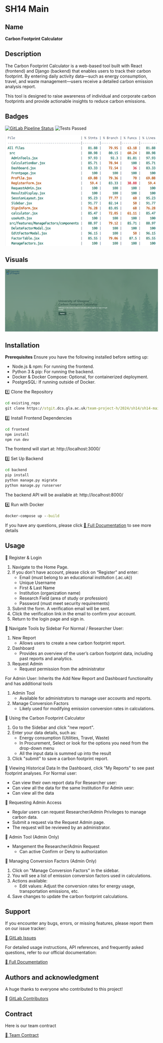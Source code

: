 # SH14 Main

## Name

**Carbon Footprint Calculator**

## Description

The Carbon Footprint Calculator is a web-based tool built with React (frontend) and Django (backend) that enables users to track their carbon footprint. By entering daily activity data—such as energy consumption, travel, and waste management—users receive a detailed carbon emission analysis report.

This tool is designed to raise awareness of individual and corporate carbon footprints and provide actionable insights to reduce carbon emissions.

## Badges

[![GitLab Pipeline Status](https://stgit.dcs.gla.ac.uk/team-project-h/2024/sh14/sh14-main/badges/main/pipeline.svg)](https://stgit.dcs.gla.ac.uk/team-project-h/2024/sh14/sh14-main/-/pipelines)
![Tests Passed](https://img.shields.io/badge/tests-passed-brightgreen)

![Coverage](frontend/public/images/testCoverage.png)

## Visuals

![README](frontend/public/images/Readme.png)

## Installation

**Prerequisites**
Ensure you have the following installed before setting up:
- Node.js & npm: For running the frontend.
- Python 3 & pip: For running the backend.
- Docker & Docker Compose: Optional, for containerized deployment.
- PostgreSQL: If running outside of Docker.

1️⃣ Clone the Repository
```cmd
cd existing_repo
git clone https://stgit.dcs.gla.ac.uk/team-project-h/2024/sh14/sh14-main.git
```

2️⃣ Install Frontend Dependencies
```cmd
cd frontend
npm install
npm run dev
```
The frontend will start at: http://localhost:3000/

3️⃣ Set Up Backend
```cmd
cd backend
pip install
python manage.py migrate
python manage.py runserver
```
The backend API will be available at: http://localhost:8000/

4️⃣ Run with Docker
```cmd
docker-compose up --build
```

If you have any questions, please click [📄 Full Documentation](https://stgit.dcs.gla.ac.uk/team-project-h/2024/sh14/sh14-main/-/wikis/home/Documentation?redirected_from=Documentation)
 to see more details


## Usage

🔹 Register & Login
1. Navigate to the Home Page.
2. If you don't have account, please click on “Register” and enter:
    - Email (must belong to an educational institution (.ac.uk))
    - Unique Username
    - First & Last Name
    - Institution (organization name)
    - Research Field (area of study or profession)
    - Password (must meet security requirements)
3. Submit the form. A verification email will be sent.
4. Click the verification link in the email to confirm your account.
5. Return to the login page and sign in.

🔹 Navigate Tools by Sidebar
For Normal / Researcher User:
1. New Report
    - Allows users to create a new carbon footprint report.
2. Dashboard
    - Provides an overview of the user’s carbon footprint data, including past reports and analytics.
3. Request Admin
    - Request permission from the administrator

For Admin User:
Inherits the Add New Report and Dashboard functionality and has additional tools
1. Admin Tool
    - Available for administrators to manage user accounts and reports.
2. Manage Conversion Factors
    - Likely used for modifying emission conversion rates in calculations.

🔹 Using the Carbon Footprint Calculator
1. Go to the Sidebar and click "new report".
2. Enter your data details, such as:
    - Energy consumption (Utilities, Travel, Waste)
    - In Procurement, Select or look for the options you need from the drop-down menu
    - All the input data is summed up into the result
4. Click "submit" to save a carbon footprint report.

🔹 Viewing Historical Data
In the Dashboard, click "My Reports" to see past footprint analyses.
For Normal user:
- Can view their own report data
For Researcher user:
- Can view all the data for the same Institution
For Admin uesr:
- Can view all the data

🔹 Requesting Admin Access
- Regular users can request Researcher/Admin Privileges to manage carbon data.
- Submit a request via the Request Admin page.
- The request will be reviewed by an administrator.

🔹 Admin Tool (Admin Only)
- Mangement the Researcher/Admin Request
    - Can active Confirm or Deny to authorization

🔹 Managing Conversion Factors (Admin Only)
1. Click on "Manage Conversion Factors" in the sidebar.
2. You will see a list of emission conversion factors used in calculations.
3. Actions available:
    - Edit values: Adjust the conversion rates for energy usage, transportation emissions, etc.
4. Save changes to update the carbon footprint calculations.



## Support

If you encounter any bugs, errors, or missing features, please report them on our issue tracker:

[🔗 GitLab Issues](https://stgit.dcs.gla.ac.uk/team-project-h/2024/sh14/sh14-main/-/issues)

For detailed usage instructions, API references, and frequently asked questions, refer to our official documentation:

[📄 Full Documentation](https://stgit.dcs.gla.ac.uk/team-project-h/2024/sh14/sh14-main/-/wikis/home/Documentation?redirected_from=Documentation)


## Authors and acknowledgment

A huge thanks to everyone who contributed to this project!

🔗 [GitLab Contributors](https://stgit.dcs.gla.ac.uk/team-project-h/2024/sh14/sh14-main/-/graphs/main)

## Contract

Here is our team contract 

[📄 Team Contract](https://stgit.dcs.gla.ac.uk/team-project-h/2024/sh14/sh14-dissertation/-/wikis/Team-Contract)


